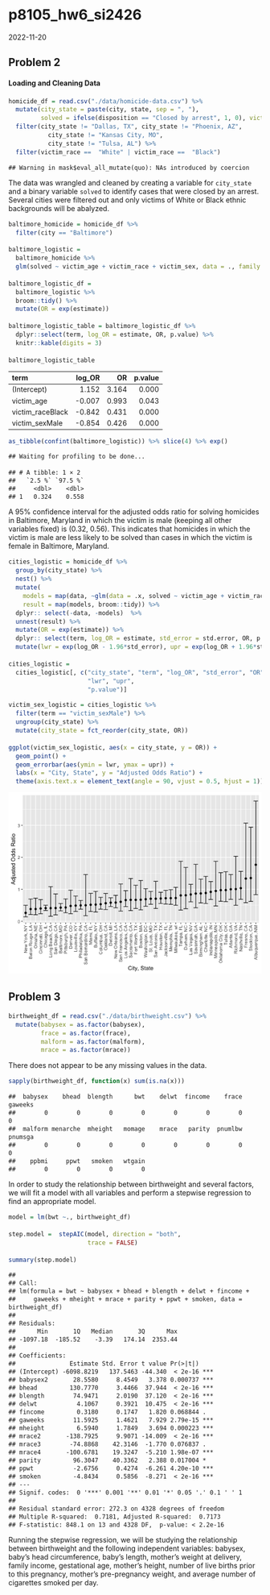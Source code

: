 p8105_hw6_si2426
================
2022-11-20

## Problem 2

#### Loading and Cleaning Data

``` r
homicide_df = read.csv("./data/homicide-data.csv") %>% 
  mutate(city_state = paste(city, state, sep = ", "), 
         solved = ifelse(disposition == "Closed by arrest", 1, 0), victim_age = as.numeric(victim_age), victim_race = fct_relevel(victim_race, "White")) %>%
  filter(city_state != "Dallas, TX", city_state != "Phoenix, AZ",
           city_state != "Kansas City, MO",
           city_state != "Tulsa, AL") %>%
  filter(victim_race ==  "White" | victim_race ==  "Black")
```

    ## Warning in mask$eval_all_mutate(quo): NAs introduced by coercion

The data was wrangled and cleaned by creating a variable for
`city_state` and a binary variable `solved` to identify cases that were
closed by an arrest. Several cities were filtered out and only victims
of White or Black ethnic backgrounds will be abalyzed.

``` r
baltimore_homicide = homicide_df %>% 
  filter(city == "Baltimore")

baltimore_logistic = 
  baltimore_homicide %>% 
  glm(solved ~ victim_age + victim_race + victim_sex, data = ., family = binomial()) 

baltimore_logistic_df = 
  baltimore_logistic %>% 
  broom::tidy() %>% 
  mutate(OR = exp(estimate)) 

baltimore_logistic_table = baltimore_logistic_df %>%
  dplyr::select(term, log_OR = estimate, OR, p.value) %>% 
  knitr::kable(digits = 3)

baltimore_logistic_table
```

| term             | log_OR |    OR | p.value |
|:-----------------|-------:|------:|--------:|
| (Intercept)      |  1.152 | 3.164 |   0.000 |
| victim_age       | -0.007 | 0.993 |   0.043 |
| victim_raceBlack | -0.842 | 0.431 |   0.000 |
| victim_sexMale   | -0.854 | 0.426 |   0.000 |

``` r
as_tibble(confint(baltimore_logistic)) %>% slice(4) %>% exp()
```

    ## Waiting for profiling to be done...

    ## # A tibble: 1 × 2
    ##   `2.5 %` `97.5 %`
    ##     <dbl>    <dbl>
    ## 1   0.324    0.558

A 95% confidence interval for the adjusted odds ratio for solving
homicides in Baltimore, Maryland in which the victim is male (keeping
all other variables fixed) is (0.32, 0.56). This indicates that
homicides in which the victim is male are less likely to be solved than
cases in which the victim is female in Baltimore, Maryland.

``` r
cities_logistic = homicide_df %>% 
  group_by(city_state) %>% 
  nest() %>%
  mutate( 
    models = map(data, ~glm(data = .x, solved ~ victim_age + victim_race + victim_sex, family = binomial())),
    result = map(models, broom::tidy)) %>%
  dplyr:: select(-data, -models)  %>% 
  unnest(result) %>%
  mutate(OR = exp(estimate)) %>%
  dplyr:: select(term, log_OR = estimate, std_error = std.error, OR, p.value) %>%
  mutate(lwr = exp(log_OR - 1.96*std_error), upr = exp(log_OR + 1.96*std_error))

cities_logistic =
  cities_logistic[, c("city_state", "term", "log_OR", "std_error", "OR", 
                      "lwr", "upr",
                      "p.value")]
```

``` r
victim_sex_logistic = cities_logistic %>% 
  filter(term == "victim_sexMale") %>%
  ungroup(city_state) %>%
  mutate(city_state = fct_reorder(city_state, OR))

ggplot(victim_sex_logistic, aes(x = city_state, y = OR)) + 
  geom_point() +
  geom_errorbar(aes(ymin = lwr, ymax = upr)) +
  labs(x = "City, State", y = "Adjusted Odds Ratio") +
  theme(axis.text.x = element_text(angle = 90, vjust = 0.5, hjust = 1))
```

![](p8105_hw6_si2426_files/figure-gfm/unnamed-chunk-6-1.png)<!-- -->

## Problem 3

``` r
birthweight_df = read.csv("./data/birthweight.csv") %>%
  mutate(babysex = as.factor(babysex),
         frace = as.factor(frace),
         malform = as.factor(malform),
         mrace = as.factor(mrace))
```

There does not appear to be any missing values in the data.

``` r
sapply(birthweight_df, function(x) sum(is.na(x)))
```

    ##  babysex    bhead  blength      bwt    delwt  fincome    frace  gaweeks 
    ##        0        0        0        0        0        0        0        0 
    ##  malform menarche  mheight   momage    mrace   parity  pnumlbw  pnumsga 
    ##        0        0        0        0        0        0        0        0 
    ##    ppbmi     ppwt   smoken   wtgain 
    ##        0        0        0        0

In order to study the relationship between birthweight and several
factors, we will fit a model with all variables and perform a stepwise
regression to find an appropriate model.

``` r
model = lm(bwt ~., birthweight_df)

step.model =  stepAIC(model, direction = "both", 
                      trace = FALSE)

summary(step.model)
```

    ## 
    ## Call:
    ## lm(formula = bwt ~ babysex + bhead + blength + delwt + fincome + 
    ##     gaweeks + mheight + mrace + parity + ppwt + smoken, data = birthweight_df)
    ## 
    ## Residuals:
    ##      Min       1Q   Median       3Q      Max 
    ## -1097.18  -185.52    -3.39   174.14  2353.44 
    ## 
    ## Coefficients:
    ##               Estimate Std. Error t value Pr(>|t|)    
    ## (Intercept) -6098.8219   137.5463 -44.340  < 2e-16 ***
    ## babysex2       28.5580     8.4549   3.378 0.000737 ***
    ## bhead         130.7770     3.4466  37.944  < 2e-16 ***
    ## blength        74.9471     2.0190  37.120  < 2e-16 ***
    ## delwt           4.1067     0.3921  10.475  < 2e-16 ***
    ## fincome         0.3180     0.1747   1.820 0.068844 .  
    ## gaweeks        11.5925     1.4621   7.929 2.79e-15 ***
    ## mheight         6.5940     1.7849   3.694 0.000223 ***
    ## mrace2       -138.7925     9.9071 -14.009  < 2e-16 ***
    ## mrace3        -74.8868    42.3146  -1.770 0.076837 .  
    ## mrace4       -100.6781    19.3247  -5.210 1.98e-07 ***
    ## parity         96.3047    40.3362   2.388 0.017004 *  
    ## ppwt           -2.6756     0.4274  -6.261 4.20e-10 ***
    ## smoken         -4.8434     0.5856  -8.271  < 2e-16 ***
    ## ---
    ## Signif. codes:  0 '***' 0.001 '**' 0.01 '*' 0.05 '.' 0.1 ' ' 1
    ## 
    ## Residual standard error: 272.3 on 4328 degrees of freedom
    ## Multiple R-squared:  0.7181, Adjusted R-squared:  0.7173 
    ## F-statistic: 848.1 on 13 and 4328 DF,  p-value: < 2.2e-16

Running the stepwise regression, we will be studying the relationship
between birthweight and the following independent variables: babysex,
baby’s head circumference, baby’s length, mother’s weight at delivery,
family income, gestational age, mother’s height, number of live births
prior to this pregnancy, mother’s pre-pregnancy weight, and average
number of cigarettes smoked per day.
